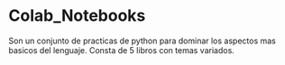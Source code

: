 # Colab_Notebooks
Son un conjunto de practicas de python para dominar los aspectos mas basicos del lenguaje. Consta de 5 libros con temas variados.

